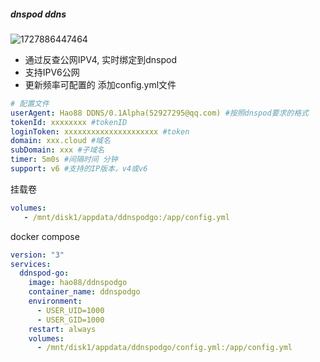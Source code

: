 ##### dnspod ddns
![1727886447464](https://github.com/user-attachments/assets/8b77d040-8d10-42af-b066-9a31e0caa098)

- 通过反查公网IPV4, 实时绑定到dnspod
- 支持IPV6公网
- 更新频率可配置的
添加config.yml文件
``` yaml
# 配置文件
userAgent: Hao88 DDNS/0.1Alpha(52927295@qq.com) #按照dnspod要求的格式
tokenId: xxxxxxxx #tokenID
loginToken: xxxxxxxxxxxxxxxxxxxxx #token
domain: xxx.cloud #域名
subDomain: xxx #子域名
timer: 5m0s #间隔时间 分钟
support: v6 #支持的IP版本，v4或v6
```    
挂载卷
```yaml
volumes:
   - /mnt/disk1/appdata/ddnspodgo:/app/config.yml
```
docker compose
``` yaml
version: "3"
services:
  ddnspod-go:
    image: hao88/ddnspodgo
    container_name: ddnspodgo
    environment:
      - USER_UID=1000
      - USER_GID=1000
    restart: always
    volumes: 
      - /mnt/disk1/appdata/ddnspodgo/config.yml:/app/config.yml
```
